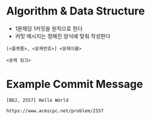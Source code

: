 # Algorithm & Data Structure

* 1문제당 1커밋을 원칙으로 한다
* 커밋 메시지는 정해진 양식에 맞춰 작성한다

```
[<플랫폼>, <문제번호>] <문제이름>

<문제 링크>
``` 

# Example Commit Message
```
[BOJ, 2557] Hello World

https://www.acmicpc.net/problem/2557
```
